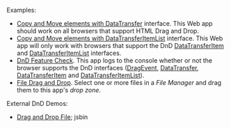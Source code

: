 Examples:

* [Copy and Move elements with DataTransfer](https://mdn.github.com/dom-examples/drag-and-drop/copy-move-DataTransfer.html) interface. This Web app should work on all browsers that support HTML Drag and Drop.
* [Copy and Move elements with DataTransferItemList](http://mdn.github.io/dom-examples/drag-and-drop/copy-move-DataTransferItemList.html) interface. This Web app will only work with browsers that support the DnD [DataTransferItem](https://developer.mozilla.org/en-US/docs/Web/API/DataTransferItem) and [DataTransferItemList](https://developer.mozilla.org/en-US/docs/Web/API/DataTransferItemList) interfaces.
* [DnD Feature Check](http://mdn.github.io/dom-examples/drag-and-drop/DnD-support.html). This app logs to the console whether or not the browser supports the DnD interfaces ([DragEvent](https://developer.mozilla.org/en-US/docs/Web/API/DragEvent), [DataTransfer](https://developer.mozilla.org/en-US/docs/Web/API/DataTransfer), [DataTransferItem](https://developer.mozilla.org/en-US/docs/Web/API/DataTransferItem) and [DataTransferItemList](https://developer.mozilla.org/en-US/docs/Web/API/DataTransferItemList)).
* [File Drag and Drop](http://mdn.github.io/dom-examples/drag-and-drop/File-drag.html). Select one or more files in a <em>File Manager</em> and drag them to this app's <em>drop zone</em>.

External DnD Demos:

* [Drag and Drop File](https://jsbin.com/hiqasek/edit?html,js,output); jsbin
